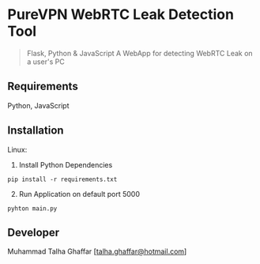 # PureVPN WebRTC Leak Detection Tool
> Flask, Python & JavaScript
> A WebApp for detecting WebRTC Leak on a user's PC


## Requirements
Python, JavaScript


## Installation

Linux:

1) Install Python Dependencies
```
pip install -r requirements.txt
```

2) Run Application on default port 5000
```
pyhton main.py
```

## Developer 
Muhammad Talha Ghaffar [talha.ghaffar@hotmail.com]

